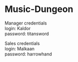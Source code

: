 # Music-Dungeon

Manager credentials <br>
login: Kaldor <br>
password: titansword


Sales credentials <br>
login: Malkaan <br>
password: harrowhand
